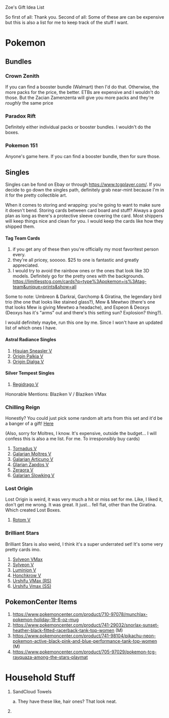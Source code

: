 Zoe's Gift Idea List

So first of all: Thank you. 
Second of all: Some of these are can be expensive but this is also a list for me to keep track of the stuff I want. 

# Pokemon 

## Bundles 

### Crown Zenith

If you can find a booster bundle (Walmart) then I'd do that. Otherwise, the more packs for the price, the better.
ETBs are expensive and I wouldn't do those. But the Zacian Zamenzenta will give you more packs and they're *roughly* the same price

### Paradox Rift
Definitely either individual packs or booster bundles. I wouldn't do the boxes. 

### Pokemon 151
Anyone's game here. If you can find a booster bundle, then for sure those. 

## Singles
Singles can be fond on Ebay or through https://www.tcgplayer.com/. If you decide to go down the singles path, definitely grab near-mint because I'm in it for the pretty collectible art. 

When it comes to storing and wrapping: you're going to want to make sure it doesn't bend. Storing cards between card board and stuff? Always a good plan as long as there's a protective sleeve covering the card. Most shippers will keep things nice and clean for you. I would keep the cards like how they shipped them. 
#### Tag Team Cards
1. if you get any of these then you're officially my most favoritest person every. 
2. they're all pricey, sooooo. $25 to one is fantastic and greatly appreciated. 
3. I would try to avoid the rainbow ones or the ones that look like 3D models. Definitely go for the pretty ones with the backgrounds.
https://limitlesstcg.com/cards?q=type%3Apokemon+is%3Atag-team&unique=prints&show=all

Some to note: Umbreon & Darkrai, Garchomp & Giratina, the legendary bird trio (the one that looks like stained glass?), Mew & Mewtwo (there's one that looks Mew is giving Mewtwo a headache), and Espeon & Deoxys (Deoxys has it's "arms" out and there's this setting sun? Explosion? thing?).

I would definitely maybe, run this one by me. Since I won't have an updated list of which ones I have. 

#### Astral Radiance Singles
1. [Hisuian Sneasler V](https://www.tcgplayer.com/product/272425/pokemon-swsh10-astral-radiance-hisuian-sneasler-v-alternate-full-art?xid=pifb6c59a2-9cdb-425e-b50f-858b1d6def9a&page=1&Language=English)
2. [Origin Palkia V](https://www.tcgplayer.com/product/272419/pokemon-swsh10-astral-radiance-origin-forme-palkia-v-alternate-full-art?xid=pif9de7265-1dd6-47b6-9dfc-859f0855eea9&page=1&Language=English)
3. [Origin Dialga V](https://www.tcgplayer.com/product/272427/pokemon-swsh10-astral-radiance-origin-forme-dialga-v-alternate-full-art?xid=pif9de7265-1dd6-47b6-9dfc-859f0855eea9&page=1&Language=English)

#### Silver Tempest Singles 
1. [Regidrago V](https://www.tcgplayer.com/product/451832/pokemon-swsh12-silver-tempest-regidrago-v-alternate-full-art?xid=pi7ed5778a-7a09-49ef-9f46-fe9bf420faa8&page=1&Language=English)

Honorable Mentions: Blaziken V / Blaziken VMax

### Chilling Reign
Honestly? You could just pick some random alt arts from this set and it'd be a banger of a gift!
[Here](https://www.tcgplayer.com/search/pokemon/swsh06-chilling-reign?productLineName=pokemon&setName=swsh06-chilling-reign&view=list&page=1&ProductTypeName=Cards&Condition=Near+Mint)

(Also, sorry for Moltres, I know. It's expensive, outside the budget... I will confess this is also a me list. For me. To irresponsibly buy cards)

1. [Tornadus V](https://www.tcgplayer.com/product/241805/pokemon-swsh06-chilling-reign-tornadus-v-alternate-full-art?xid=pi850339ca-f44d-446a-88ab-e55683b7972a&page=1&Language=English)
1. [Galarian Moltres V](https://www.tcgplayer.com/product/241768/pokemon-swsh06-chilling-reign-galarian-moltres-v-alternate-full-art?xid=pid613d5ed-3f0a-4686-aa68-29ccc6a54674&page=1&Language=English)
2. [Galarian Articuno V](https://www.tcgplayer.com/product/241719/pokemon-swsh06-chilling-reign-galarian-articuno-v-alternate-full-art?xid=pid613d5ed-3f0a-4686-aa68-29ccc6a54674&page=1&Language=English)
3. [Glarian Zapdos V](https://www.tcgplayer.com/product/241747/pokemon-swsh06-chilling-reign-galarian-zapdos-v-alternate-full-art?xid=pid613d5ed-3f0a-4686-aa68-29ccc6a54674&page=1&Language=English)
4. [Zeraora V](https://www.tcgplayer.com/product/241712/pokemon-swsh06-chilling-reign-zeraora-v-alternate-full-art?xid=pid613d5ed-3f0a-4686-aa68-29ccc6a54674&page=1&Language=English)
5. [Galarian Slowking V](https://www.tcgplayer.com/product/241772/pokemon-swsh06-chilling-reign-galarian-slowking-v-alternate-full-art?xid=pid613d5ed-3f0a-4686-aa68-29ccc6a54674&page=1&Language=English)

### Lost Origin
Lost Origin is weird, it was very much a hit or miss set for me. Like, I liked it, don't get me wrong. It was great. It just... fell flat, other than the Giratina. Which created Lost Boxes. 


1. [Rotom V](https://www.tcgplayer.com/product/284119/pokemon-swsh11-lost-origin-rotom-v-alternate-full-art?xid=pi883cb082-9609-43c1-9442-a0dc10b6c598&page=1&Language=English)

### Brilliant Stars
Brilliant Stars is also weird, I think it's a super underrated set! It's some very pretty cards imo. 

1. [Sylveon VMax](https://www.tcgplayer.com/product/264208/pokemon-swsh09-brilliant-stars-trainer-gallery-sylveon-vmax?xid=pi588e5669-09e5-4eab-bca0-38abb2f6e157&Condition=Near+Mint&page=1&Language=English)
2. [Sylveon V](https://www.tcgplayer.com/product/264209/pokemon-swsh09-brilliant-stars-trainer-gallery-sylveon-v?xid=pi588e5669-09e5-4eab-bca0-38abb2f6e157&Condition=Near+Mint&page=1&Language=English)
3. [Luminion V](https://www.tcgplayer.com/product/263875/pokemon-swsh09-brilliant-stars-lumineon-v-alternate-full-art?xid=pi9c829658-c0d5-4aa2-a04b-f491d58f76e3&Condition=Near+Mint&page=1&Language=English)
4. [Honchkrow V](https://www.tcgplayer.com/product/263881/pokemon-swsh09-brilliant-stars-honchkrow-v-alternate-full-art?xid=pife57b7c2-5243-4b15-8527-8f43075c3154&Condition=Near+Mint&page=1&Language=English)
5. [Urshifu VMax (RS)](https://www.tcgplayer.com/product/264227/pokemon-swsh09-brilliant-stars-trainer-gallery-rapid-strike-urshifu-vmax?xid=pife57b7c2-5243-4b15-8527-8f43075c3154&Condition=Near+Mint&page=1&Language=English)
6. [Urshifu Vmax (SS)](https://www.tcgplayer.com/product/264225/pokemon-swsh09-brilliant-stars-trainer-gallery-single-strike-urshifu-vmax?xid=pi50b00820-b592-4bea-8ad3-29973694d1d9&Condition=Near+Mint&page=1&Language=English)





## PokemonCenter Items

1. https://www.pokemoncenter.com/product/710-97078/munchlax-pokemon-holiday-19-6-oz-mug
2. https://www.pokemoncenter.com/product/741-29032/snorlax-sunset-heather-black-fitted-racerback-tank-top-women (M) 
3. https://www.pokemoncenter.com/product/741-98104/pikachu-neon-pokemon-active-black-pink-and-blue-performance-tank-top-women (M) 
4. https://www.pokemoncenter.com/product/705-97029/pokemon-tcg-rayquaza-among-the-stars-playmat

# Household Stuff

1. SandCloud Towels

   a. They have these like, hair ones? That look neat. 
3. 
